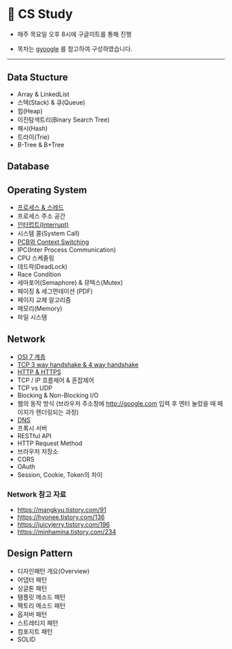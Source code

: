 # 📖 CS Study



* 매주 목요일 오후 8시에 구글미트를 통해 진행

* 목차는  [gyoogle](https://github.com/gyoogle/tech-interview-for-developer) 를 참고하여 구성하였습니다.

  

---



## Data Stucture 

* Array & LinkedList
* 스택(Stack) & 큐(Queue)
* 힙(Heap)
* 이진탐색트리(Binary Search Tree)
* 해시(Hash)
* 트라이(Trie)
* B-Tree & B+Tree



## Database



## Operating System

* [프로세스 & 스레드](https://github.com/hk-bae/CS-Study/blob/main/OS/Process-and-Thread.md)
* 프로세스 주소 공간
* [인터럽트(Interrupt)](https://github.com/hk-bae/CS-Study/blob/main/OS/Interrupt.md)
* 시스템 콜(System Call)
* [PCB와 Context Switching](https://github.com/hk-bae/CS-Study/blob/main/OS/PCB-and-Context-Swithcing.md)
* IPC(Inter Process Communication)
* CPU 스케줄링
* 데드락(DeadLock)
* Race Condition
* 세마포어(Semaphore) & 뮤텍스(Mutex)
* 페이징 & 세그먼테이션 (PDF)
* 페이지 교체 알고리즘
* 메모리(Memory)
* 파일 시스템



## Network

* [OSI 7 계층](https://github.com/hk-bae/CS-Study/blob/main/Network/network-osi-7-layers.md)
* [TCP 3 way handshake & 4 way handshake](https://github.com/hk-bae/CS-Study/blob/main/Network/TCP-3-way%20handshake-4-way-handshake.md)
* [HTTP & HTTPS](https://github.com/hk-bae/CS-Study/blob/main/Network/http-and-https.md)
* TCP / IP 흐름제어 & 혼잡제어
* TCP vs UDP 
* Blocking & Non-Blocking I/O
* 웹의 동작 방식 (브라우저 주소창에 http://google.com 입력 후 엔터 눌렀을 때 페이지가 렌더링되는 과정)
* [DNS](https://github.com/hk-bae/CS-Study/blob/main/Network/dns.md)
* 프록시 서버
* RESTful API
* HTTP Request Method
* 브라우저 저장소
* CORS
* OAuth
* Session, Cookie, Token의 차이

### Network 참고 자료
- https://mangkyu.tistory.com/91
- https://hyonee.tistory.com/136  
- https://juicyjerry.tistory.com/196
- https://minhamina.tistory.com/234

## Design Pattern

* 디자인패턴 개요(Overview)
* 어댑터 패턴
* 싱글톤 패턴
* 탬플릿 메소드 패턴
* 팩토리 메소드 패턴
* 옵저버 패턴
* 스트레티지 패턴
* 컴포지트 패턴
* SOLID
